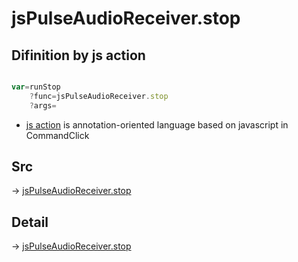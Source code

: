 # jsPulseAudioReceiver.stop

## Difinition by js action

```js.js

var=runStop
	?func=jsPulseAudioReceiver.stop
	?args=

```

- [js action](#) is annotation-oriented language based on javascript in CommandClick

## Src

-> [jsPulseAudioReceiver.stop](https://github.com/puutaro/CommandClick/blob/master/app/src/main/java/com/puutaro/commandclick/fragment_lib/terminal_fragment/js_interface/JsPulseAudioReceiver.kt#L43)

## Detail

-> [jsPulseAudioReceiver.stop](https://github.com/puutaro/CommandClick/blob/master/md/developer/js_interface/details/JsPulseAudioReceiver/stop.md)
